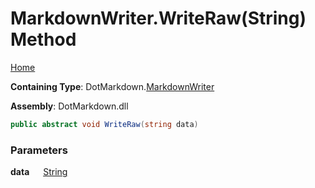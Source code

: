 # MarkdownWriter\.WriteRaw\(String\) Method

[Home](../../../README.md)

**Containing Type**: DotMarkdown\.[MarkdownWriter](../README.md)

**Assembly**: DotMarkdown\.dll

```csharp
public abstract void WriteRaw(string data)
```

### Parameters

**data** &emsp; [String](https://docs.microsoft.com/en-us/dotnet/api/system.string)